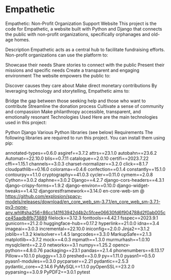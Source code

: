 # Empathetic
Empathetic: Non-Profit Organization Support Website
This project  is the code for Empathetic, a website built with Python and Django that connects the public with non-profit organizations, specifically orphanages and old-age homes.

Description
Empathetic acts as a central hub to facilitate fundraising efforts. Non-profit organizations can use the platform to:

Showcase their needs
Share stories to connect with the public
Present their missions and specific needs
Create a transparent and engaging environment
The website empowers the public to:

Discover causes they care about
Make direct monetary contributions
By leveraging technology and storytelling, Empathetic aims to:

Bridge the gap between those seeking help and those who want to contribute
Streamline the donation process
Cultivate a sense of community and compassion
Make philanthropy accessible, transparent, and emotionally resonant
Technologies Used
Here are the main technologies used in this project:

Python
Django
Various Python libraries (see below)
Requirements
The following libraries are required to run this project. You can install them using pip:

annotated-types==0.6.0
asgiref==3.7.2
attrs==23.1.0
autobahn==23.6.2
Automat==22.10.0
blis==0.7.11
catalogue==2.0.10
certifi==2023.7.22
cffi==1.15.1
channels==3.0.3
charset-normalizer==3.2.0
click==8.1.7
cloudpathlib==0.16.0
colorama==0.4.6
confection==0.1.4
constantly==15.1.0
contourpy==1.1.0
cryptography==41.0.3
cycler==0.11.0
cymem==2.0.8
Cython==3.0.2
daphne==3.0.2
Django==4.2.7
django-cors-headers==4.3.1
django-crispy-forms==1.9.2
django-environ==0.10.0
django-widget-tweaks==1.4.12
djangorestframework==3.14.0
en-core-web-sm @ https://github.com/explosion/spacy-models/releases/download/en_core_web_sm-3.7.1/en_core_web_sm-3.7.1-py3-none-any.whl#sha256=86cc141f63942d4b2c5fcee06630fd6f904788d2f0ab005cce45aadb8fb73889
filelock==3.12.3
fonttools==4.42.1
fsspec==2023.9.1
gunicorn==21.2.0
huggingface-hub==0.17.2
hyperlink==21.0.0
idna==3.4
imageai==3.0.3
incremental==22.10.0
iniconfig==2.0.0
Jinja2==3.1.2
joblib==1.3.2
kiwisolver==1.4.5
langcodes==3.3.0
MarkupSafe==2.1.3
matplotlib==3.7.2
mock==4.0.3
mpmath==1.3.0
murmurhash==1.0.10
mysqlclient==2.2.0
networkx==3.1
numpy==1.25.2
opencv-python==4.8.0.76
packaging==23.1
pandas==2.1.4
phonenumbers==8.13.17
Pillow==10.1.0
pluggy==1.3.0
preshed==3.0.9
py==1.11.0
pyasn1==0.5.0
pyasn1-modules==0.3.0
pycparser==2.21
pydantic==2.5.3
pydantic_core==2.14.6
PyMySQL==1.1.0
pyOpenSSL==23.2.0
pyparsing==3.0.9
PyPDF2==3.0.1
pytest
